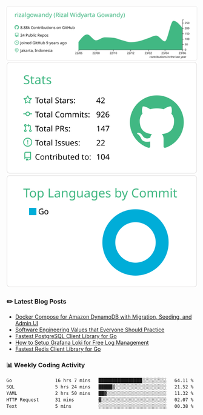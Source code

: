 ![profile-details](profile-summary-card-output/vue/0-profile-details.svg)
![stats](profile-summary-card-output/vue/3-stats.svg)
![most-commit-language](profile-summary-card-output/vue/2-most-commit-language.svg)

### :pencil2: Latest Blog Posts
<!-- BLOG-POST-LIST:START -->
- [Docker Compose for Amazon DynamoDB with Migration, Seeding, and Admin UI](https://medium.com/geekculture/docker-compose-for-amazon-dynamodb-with-migration-seeding-and-admin-ui-db11a348cc6a?source=rss-5763b0f1aba6------2)
- [Software Engineering Values that Everyone Should Practice](https://levelup.gitconnected.com/software-engineering-values-that-everyone-should-practice-c980d00cd103?source=rss-5763b0f1aba6------2)
- [Fastest PostgreSQL Client Library for Go](https://levelup.gitconnected.com/fastest-postgresql-client-library-for-go-579fa97909fb?source=rss-5763b0f1aba6------2)
- [How to Setup Grafana Loki for Free Log Management](https://levelup.gitconnected.com/how-to-setup-grafana-loki-for-free-log-management-ceb60558503c?source=rss-5763b0f1aba6------2)
- [Fastest Redis Client Library for Go](https://levelup.gitconnected.com/fastest-redis-client-library-for-go-7993f618f5ab?source=rss-5763b0f1aba6------2)
<!-- BLOG-POST-LIST:END -->

### 📊 Weekly Coding Activity
<!--START_SECTION:waka-->

```txt
Go                16 hrs 7 mins   ████████████████░░░░░░░░░   64.11 %
SQL               5 hrs 24 mins   █████▒░░░░░░░░░░░░░░░░░░░   21.52 %
YAML              2 hrs 50 mins   ██▓░░░░░░░░░░░░░░░░░░░░░░   11.32 %
HTTP Request      31 mins         ▓░░░░░░░░░░░░░░░░░░░░░░░░   02.07 %
Text              5 mins          ░░░░░░░░░░░░░░░░░░░░░░░░░   00.38 %
```

<!--END_SECTION:waka-->
